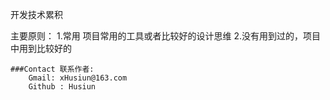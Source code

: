 开发技术累积

主要原则：
	1.常用 项目常用的工具或者比较好的设计思维
	2.没有用到过的，项目中用到比较好的
	
	
	
	
	###Contact 联系作者:
		Gmail: xHusiun@163.com
		Github : Husiun








